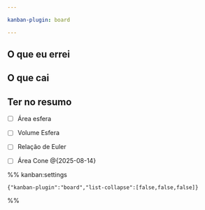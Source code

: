 ```yaml
---

kanban-plugin: board

---
```


## O que eu errei



## O que cai



## Ter no resumo

- [ ] Área esfera
- [ ] Volume Esfera
- [ ] Relação de Euler
- [ ] Área Cone @{2025-08-14}




%% kanban:settings
```
{"kanban-plugin":"board","list-collapse":[false,false,false]}
```
%%